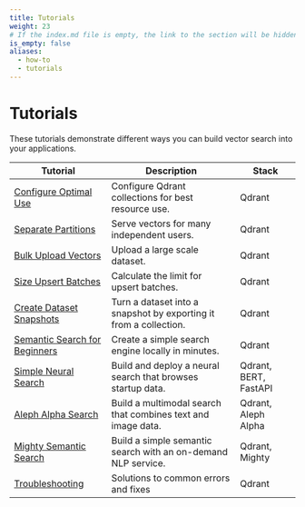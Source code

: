 ```yaml
---
title: Tutorials
weight: 23
# If the index.md file is empty, the link to the section will be hidden from the sidebar
is_empty: false
aliases:
  - how-to
  - tutorials
---
```


# Tutorials 

These tutorials demonstrate different ways you can build vector search into your applications. 

| Tutorial              | Description                                  | Stack  |   
|-----------------------|----------------------------------------------|--------|
| [Configure Optimal Use](../tutorials/optimize/)       | Configure Qdrant collections for best resource use.       | Qdrant |  
| [Separate Partitions](../tutorials/multiple-partitions/)   | Serve vectors for many independent users.     | Qdrant |   
| [Bulk Upload Vectors](../tutorials/bulk-upload/)           | Upload a large scale dataset.                 | Qdrant | 
| [Size Upsert Batches](../tutorials/size-upsert-batches/)           | Calculate the limit for upsert batches.                 | Qdrant | 
| [Create Dataset Snapshots](../tutorials/create-snapshot/)           | Turn a dataset into a snapshot by exporting it from a collection.                 | Qdrant | 
| [Semantic Search for Beginners](../tutorials/search-beginners/)           | Create a simple search engine locally in minutes.                 | Qdrant | 
| [Simple Neural Search](../tutorials/neural-search/)           | Build and deploy a neural search that browses startup data.                  | Qdrant, BERT, FastAPI | 
| [Aleph Alpha Search](../tutorials/aleph-alpha-search/)           | Build a multimodal search that combines text and image data.                  | Qdrant, Aleph Alpha | 
| [Mighty Semantic Search](../tutorials/mighty/)           | Build a simple semantic search with an on-demand NLP service.                  | Qdrant, Mighty | 
| [Troubleshooting](../tutorials/common-errors/)       | Solutions to common errors and fixes                      | Qdrant |  


